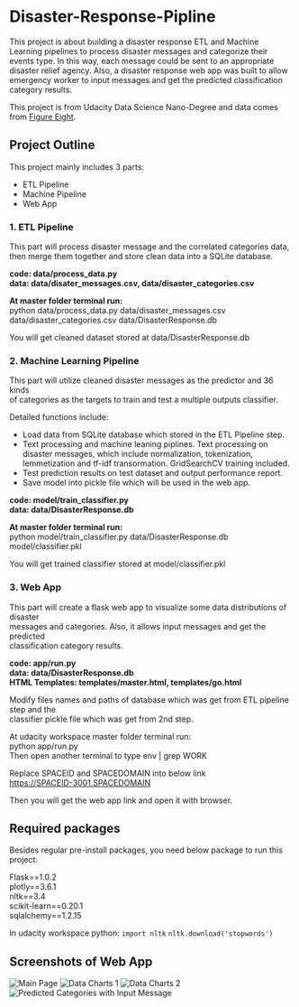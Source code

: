 # Disaster-Response-Pipline
This project is about building a disaster response ETL and Machine Learning
pipelines to process disaster messages and categorize their events type.
In this way, each message could be sent to an appropriate disaster relief agency.
Also, a disaster response web app was built to allow emergency worker to input
messages and get the predicted classification category results.

This project is from Udacity Data Science Nano-Degree and data comes from
[Figure Eight](https://www.figure-eight.com).


## Project Outline

This project mainly includes 3 parts:
* ETL Pipeline
* Machine Pipeline
* Web App

### **1**. **ETL Pipeline**
This part will process disaster message and the correlated categories data,
then merge them together and store clean data into a SQLite database.

**code: data/process_data.py** <br />
**data: data/disater_messages.csv, data/disaster_categories.csv**

**At master folder terminal run:** <br />
python data/process_data.py data/disaster_messages.csv data/disaster_categories.csv data/DisasterResponse.db <br />

You will get cleaned dataset stored at data/DisasterResponse.db <br />

### **2**. **Machine Learning Pipeline**
This part will utilize cleaned disaster messages as the predictor and 36 kinds <br />
of categories as the targets to train and test a multiple outputs classifier.

Detailed functions include: <br />
* Load data from SQLite database which stored in the ETL Pipeline step.
* Text processing and machine leaning piplines.
  Text processing on disaster messages, which include normalization, tokenization,
  lemmetization and tf-idf transormation.
  GridSearchCV training included.
* Test prediction results on test dataset and output performance report.
* Save model into pickle file which will be used in the web app.

**code: model/train_classifier.py** <br />
**data: data/DisasterResponse.db** <br />

**At master folder terminal run:** <br />
python model/train_classifier.py data/DisasterResponse.db model/classifier.pkl <br />

You will get trained classifier stored at model/classifier.pkl <br />


### **3**. **Web App**
This part will create a flask web app to visualize some data distributions of disaster <br />
messages and categories. Also, it allows input messages and get the predicted <br />
classification category results.  <br />

**code: app/run.py** <br />
**data: data/DisasterResponse.db** <br />
**HTML Templates: templates/master.html, templates/go.html** <br />

Modify files names and paths of database which was get from ETL pipeline step and the <br />
classifier pickle file which was get from 2nd step. <br />

At udacity workspace master folder terminal run: <br />
python app/run.py <br />
Then open another terminal to type env | grep WORK  <br />

Replace SPACEID and SPACEDOMAIN into below link <br />
https://SPACEID-3001.SPACEDOMAIN

Then you will get the web app link and open it with browser.

## Required packages
Besides regular pre-install packages, you need below package to run this project: <br />

Flask==1.0.2 <br />
plotly==3.6.1 <br />
nltk==3.4 <br />
scikit-learn==0.20.1 <br />
sqlalchemy==1.2.15 <br />

In udacity workspace python:
`import nltk`
`nltk.download('stopwords')`


## Screenshots of Web App
![](/screenshots/WebApp1.png, 'Main Page')
![](screenshots/WebApp2.png, 'Data Charts 1')
![](screenshots/WebApp3.png, 'Data Charts 2')
![](screenshots/WebApp4.png, 'Predicted Categories with Input Message')
